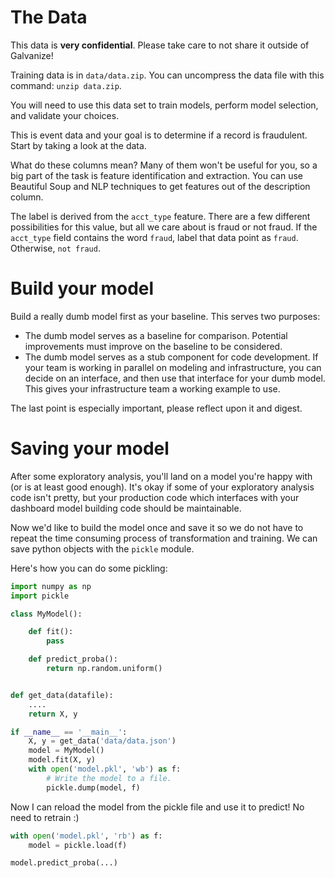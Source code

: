 # The Data

This data is **very confidential**. Please take care to not share it outside of Galvanize! 

Training data is in `data/data.zip`. You can uncompress the data file with this command: `unzip data.zip`.

You will need to use this data set to train models, perform model selection, and validate your choices. 

This is event data and your goal is to determine if a record is fraudulent. Start by taking a look at the data. 

What do these columns mean? Many of them won't be useful for you, so a big part of the task is feature identification and extraction. You can use Beautiful Soup and NLP techniques to get features out of the description column.

The label is derived from the `acct_type` feature. There are a few different possibilities for this value, but all we care about is fraud or not fraud. If the `acct_type` field contains the word `fraud`, label that data point as `fraud`. Otherwise, `not fraud`. 


# Build your model

Build a really dumb model first as your baseline.  This serves two purposes:

  - The dumb model serves as a baseline for comparison.  Potential improvements must improve on the baseline to be considered.
  - The dumb model serves as a stub component for code development.  If your team is working in parallel on modeling and infrastructure, you can decide on an interface, and then use that interface for your dumb model.  This gives your infrastructure team a working example to use.

The last point is especially important, please reflect upon it and digest.


# Saving your model

After some exploratory analysis, you'll land on a model you're happy with (or is at least good enough). It's okay if some of your exploratory analysis code isn't pretty, but your production code which interfaces with your dashboard model building code should be maintainable.

Now we'd like to build the model once and save it so we do not have to repeat the time consuming process of transformation and training. We can save python objects with the `pickle` module.

Here's how you can do some pickling:

```python
import numpy as np
import pickle

class MyModel():

    def fit():
        pass

    def predict_proba():
        return np.random.uniform()


def get_data(datafile):
    ....
    return X, y

if __name__ == '__main__':
    X, y = get_data('data/data.json')
    model = MyModel()
    model.fit(X, y)
    with open('model.pkl', 'wb') as f:
        # Write the model to a file.
        pickle.dump(model, f)
```

Now I can reload the model from the pickle file and use it to predict! No need to retrain :)

```python
with open('model.pkl', 'rb') as f:
    model = pickle.load(f)

model.predict_proba(...)
```
